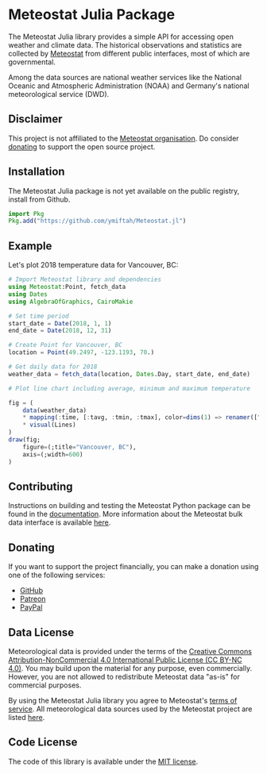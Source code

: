 # Meteostat Julia Package

The Meteostat Julia library provides a simple API for accessing open weather and climate data. The historical observations and statistics are collected by [Meteostat](https://meteostat.net) from different public interfaces, most of which are governmental.

Among the data sources are national weather services like the National Oceanic and Atmospheric Administration (NOAA) and Germany's national meteorological service (DWD).

## Disclaimer

This project is not affiliated to the [Meteostat organisation](https://meteostat.net/en/about). Do consider [donating](https://meteostat.net/en/donate) to support the open source project.

## Installation

The Meteostat Julia package is not yet available on the public registry, install from Github.

```julia
import Pkg
Pkg.add("https://github.com/ymiftah/Meteostat.jl")
```



## Example

Let's plot 2018 temperature data for Vancouver, BC:

```julia
# Import Meteostat library and dependencies
using Meteostat:Point, fetch_data
using Dates
using AlgebraOfGraphics, CairoMakie

# Set time period
start_date = Date(2018, 1, 1)
end_date = Date(2018, 12, 31)

# Create Point for Vancouver, BC
location = Point(49.2497, -123.1193, 70.)

# Get daily data for 2018
weather_data = fetch_data(location, Dates.Day, start_date, end_date)

# Plot line chart including average, minimum and maximum temperature

fig = (
    data(weather_data)
    * mapping(:time, [:tavg, :tmin, :tmax], color=dims(1) => renamer(["avg", "min", "max"]) => "Temperatures ")
    * visual(Lines)
)
draw(fig;
    figure=(;title="Vancouver, BC"),
    axis=(;width=600)
)
```


## Contributing

Instructions on building and testing the Meteostat Python package can be found in the [documentation](https://dev.meteostat.net/python/contributing.html). More information about the Meteostat bulk data interface is available [here](https://dev.meteostat.net/bulk/).

## Donating

If you want to support the project financially, you can make a donation using one of the following services:

* [GitHub](https://github.com/sponsors/clampr)
* [Patreon](https://www.patreon.com/meteostat)
* [PayPal](https://www.paypal.com/donate?hosted_button_id=MQ67WRDC8EW38)

## Data License

Meteorological data is provided under the terms of the [Creative Commons Attribution-NonCommercial 4.0 International Public License (CC BY-NC 4.0)](https://creativecommons.org/licenses/by-nc/4.0/legalcode). You may build upon the material
for any purpose, even commercially. However, you are not allowed to redistribute Meteostat data "as-is" for commercial purposes.

By using the Meteostat Julia library you agree to Meteostat's [terms of service](https://dev.meteostat.net/terms.html). All meteorological data sources used by the Meteostat project are listed [here](https://dev.meteostat.net/sources.html).

## Code License

The code of this library is available under the [MIT license](https://opensource.org/licenses/MIT).
